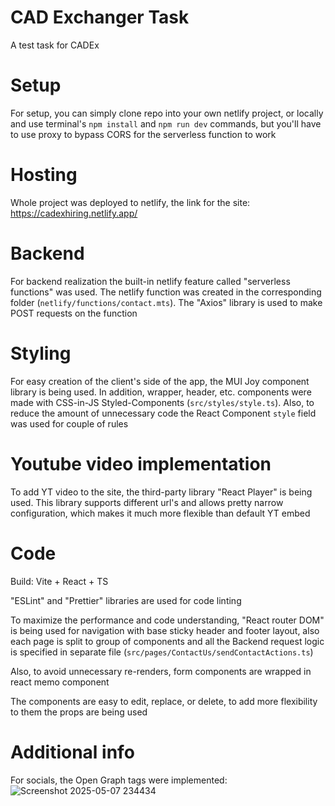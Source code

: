 # CAD Exchanger Task

A test task for CADEx

# Setup

For setup, you can simply clone repo into your own netlify project, or locally and use terminal's `npm install` and `npm run dev` commands, but you'll have to use proxy to bypass CORS for the serverless function to work

# Hosting

Whole project was deployed to netlify, the link for the site: https://cadexhiring.netlify.app/

# Backend

For backend realization the built-in netlify feature called "serverless functions" was used. The netlify function was created in the corresponding folder (`netlify/functions/contact.mts`).  The "Axios" library is used to make POST requests on the function

# Styling

For easy creation of the client's side of the app, the MUI Joy component library is being used. In addition, wrapper, header, etc. components were made with CSS-in-JS Styled-Components (`src/styles/style.ts`).
Also, to reduce the amount of unnecessary code the React Component `style` field was used for couple of rules

# Youtube video implementation

To add YT video to the site, the third-party library "React Player" is being used. This library supports different url's and allows pretty narrow configuration, which makes it much more flexible than default YT embed

# Code

Build: Vite + React + TS

"ESLint" and "Prettier" libraries are used for code linting

To maximize the performance and code understanding, "React router DOM" is being used for navigation with base sticky header and footer layout, also each page is split to group of components and all the Backend request logic is specified in separate file (`src/pages/ContactUs/sendContactActions.ts`)

Also, to avoid unnecessary re-renders, form components are wrapped in react memo component

The components are easy to edit, replace, or delete, to add more flexibility to them the props are being used

# Additional info

For socials, the Open Graph tags were implemented:
![Screenshot 2025-05-07 234434](https://github.com/user-attachments/assets/7504d5c7-06d2-419d-91d5-6afef3b47cf4)


